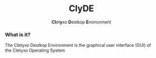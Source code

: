 <h1 style="text-align: center;">ClyDE </h1>

<p style="text-align: center; "> <strong>Cl</strong>et<strong>y</strong>xo <strong>D</strong>estkop <strong>E</strong>nvironment </p>

### What is it?
The Cletyxo Destkop Environment is the graphical user interface (GUI) of the Cletyxo Operating System